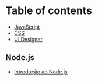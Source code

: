# Table of contents

* [JavaScript](README.md)
* [CSS](css.md)
* [UI Designer](ui-designer.md)

## Node.js

* [Introdução ao Node.js](node.js/introducao-ao-node.js.md)

